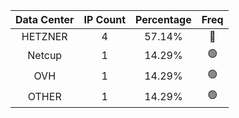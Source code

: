 | Data Center | IP Count | Percentage | Freq |
|:------------:|:--------:|:-----------:|:-----:|
| HETZNER | 4 | 57.14% | 🔴 |
| Netcup | 1 | 14.29% | 🟢 |
| OVH | 1 | 14.29% | 🟢 |
| OTHER | 1 | 14.29% | 🟢 |